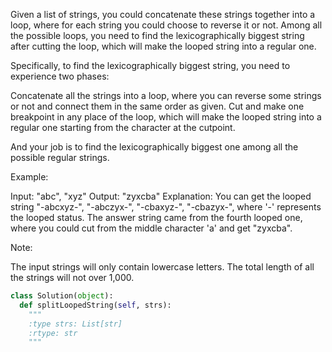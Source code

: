 Given a list of strings, you could concatenate these strings together into a loop, where for each string you could choose to reverse it or not. Among all the possible loops, you need to find the lexicographically biggest string after cutting the loop, which will make the looped string into a regular one.

Specifically, to find the lexicographically biggest string, you need to experience two phases: 

Concatenate all the strings into a loop, where you can reverse some strings or not and connect them in the same order as given.
Cut and make one breakpoint in any place of the loop, which will make the looped string into a regular one starting from the character at the cutpoint. 



And your job is to find the lexicographically biggest one among all the possible regular strings.


Example:

Input: "abc", "xyz"
Output: "zyxcba"
Explanation: You can get the looped string "-abcxyz-", "-abczyx-", "-cbaxyz-", "-cbazyx-", where '-' represents the looped status. The answer string came from the fourth looped one, where you could cut from the middle character 'a' and get "zyxcba".



Note:

The input strings will only contain lowercase letters.
The total length of all the strings will not over 1,000.




```python
class Solution(object):
  def splitLoopedString(self, strs):
    """
    :type strs: List[str]
    :rtype: str
    """
```
